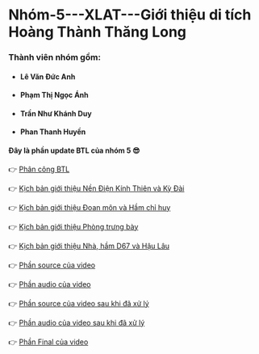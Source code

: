 # Nhóm-5---XLAT---Giới thiệu di tích Hoàng Thành Thăng Long
### Thành viên nhóm gồm: 
- #### Lê Văn Đức Anh
- #### Phạm Thị Ngọc Ánh
- #### Trần Như Khánh Duy
- #### Phan Thanh Huyền
#### Đây là phần update BTL của nhóm 5 😎

👉 [Phân công BTL](https://docs.google.com/spreadsheets/d/1ElbJ9n_YVRFYYHnvIfVKy18_l29_jeQjMSjxjFOt0mE/edit?usp=sharing)

👉 [Kịch bản giới thiệu Nền Điện Kính Thiên và Kỳ Đài](https://docs.google.com/spreadsheets/d/1godEjdNZC87Mq38ju-IZdXWOGy8ziuByAg8cquMW62M/edit?usp=sharing)

👉 [Kịch bản giới thiệu Đoan môn và Hầm chỉ huy](https://docs.google.com/spreadsheets/d/1wYTcd7ORVwW34YwCm-UX8gQoSpACL3L9-5mjCoVG0xE/edit?usp=sharing)

👉 [Kịch bản giới thiệu Phòng trưng bày](https://docs.google.com/spreadsheets/d/1ahJGlR69dg4CTA0PIJE5AEQQPfwMiJ3D-7kYiM8gxSc/edit?usp=sharing)

👉 [Kịch bản giới thiệu Nhà, hầm D67 và Hậu Lâu](https://docs.google.com/spreadsheets/d/1Bt4HrCVkOomHxBIT02SxA-bzADjoFnUFJj1Z8_CwBeE/edit?usp=sharing)

👉 [Phần source của video](https://drive.google.com/drive/folders/1QeAohdFkAMGPcONqzVabHSW0IImf24Qe?usp=sharing)

👉 [Phần audio của video](https://drive.google.com/drive/folders/1yrJhgk5AmRp1WhDS83RUBMwiesxVkMv3?usp=sharing)

👉 [Phần source của video sau khi đã xử lý](https://drive.google.com/file/d/1sanR7MyUYMXed8rtuFKDeB3qfXXQlE0e/view?usp=sharing)

👉 [Phần audio của video sau khi đã xử lý](https://drive.google.com/drive/folders/15JzzAD32BkzNjI1PyskkWr-YePxrUqj1?usp=sharing)

👉 [Phần Final của video](https://drive.google.com/file/d/1JrjY5sqZgSqL_OStYpYez31KDSNfl7Hv/view?usp=sharing)
